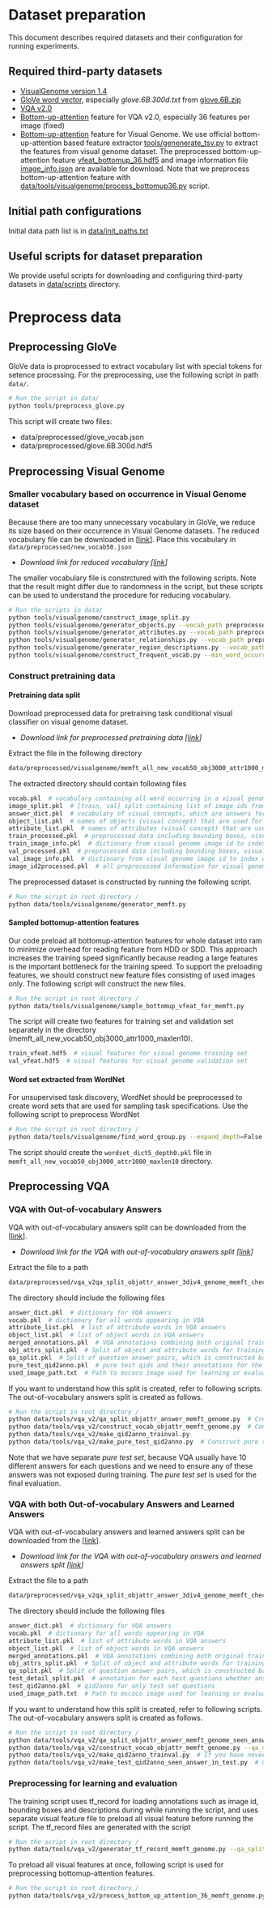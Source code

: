 # Dataset preparation
This document describes required datasets and their configuration for running experiments.

## Required third-party datasets
* [VisualGenome version 1.4](http://visualgenome.org/api/v0/api_home.html)
* [GloVe word vector](https://github.com/stanfordnlp/GloVe), especially *glove.6B.300d.txt* from [glove.6B.zip](http://nlp.stanford.edu/data/wordvecs/glove.6B.zip)
* [VQA v2.0](https://visualqa.org/download.html)
* [Bottom-up-attention](https://github.com/peteanderson80/bottom-up-attention) feature for VQA v2.0, especially 36 features per image (fixed)
* [Bottom-up-attention](https://github.com/peteanderson80/bottom-up-attention) feature for Visual Genome. We use official bottom-up-attention based feature extractor [tools/genenerate_tsv.py](https://github.com/peteanderson80/bottom-up-attention/blob/master/tools/generate_tsv.py) to extract the features from visual genome dataset. The preprocessed bottom-up-attention feature [vfeat_bottomup_36.hdf5](http://cvlab.postech.ac.kr/~hyeonwoonoh/research/vqa_task_discovery/VisualGenome/bottomup_feature_36/vfeat_bottomup_36.hdf5) and image information file [image_info.json](http://cvlab.postech.ac.kr/~hyeonwoonoh/research/vqa_task_discovery/VisualGenome/bottomup_feature_36/image_info.json) are available for download. Note that we preprocess bottom-up-attention feature with [data/tools/visualgenome/process_bottomup36.py](data/tools/visualgenome/process_bottomup36.py) script.

## Initial path configurations
Initial data path list is in [data/init_paths.txt](../data/init_paths.txt)


## Useful scripts for dataset preparation
We provide useful scripts for downloading and configuring third-party datasets in [data/scripts](../data/scripts) directory.


# Preprocess data
## Preprocessing GloVe 
GloVe data is proprocessed to extract vocabulary list with special tokens for setence processing. For the preprocessing, use the following script in path ```data/```.
```bash
# Run the script in data/
python tools/preprocess_glove.py
```
This script will create two files:
* data/preprocessed/glove_vocab.json
* data/preprocessed/glove.6B.300d.hdf5

## Preprocessing Visual Genome
### Smaller vocabulary based on occurrence in Visual Genome dataset
Because there are too many unnecessary vocabulary in GloVe, we reduce its size based on their occurrence in Visual Genome datasets.
The reduced vocabulary file can be downloaded in [[link](http://cvlab.postech.ac.kr/~hyeonwoonoh/research/vqa_task_discovery/new_vocab50.json)].
Place this vocabulary in ```data/preprocessed/new_vocab50.json```

* *Download link for reduced vocabulary [[link](http://cvlab.postech.ac.kr/~hyeonwoonoh/research/vqa_task_discovery/new_vocab50.json)]*

The smaller vocabulary file is constrctured with the following scripts. Note that the result might differ due to randomness in the script, but these scripts can be used to understand the procedure for reducing vocabulary.
```bash
# Run the scripts in data/
python tools/visualgenome/construct_image_split.py
python tools/visualgenome/generator_objects.py --vocab_path preprocessed/glove_vocab.json
python tools/visualgenome/generator_attributes.py --vocab_path preprocessed/glove_vocab.json
python tools/visualgenome/generator_relationships.py --vocab_path preprocessed/glove_vocab.json
python tools/visualgenome/generator_region_descriptions.py --vocab_path preprocessed/glove_vocab.json --max_description_length 10
python tools/visualgenome/construct_frequent_vocab.py --min_word_occurrence 50
```

### Construct pretraining data

#### Pretraining data split
Download preprocessed data for pretraining task conditional visual classifier on visual genome dataset.

* *Download link for preprocessed pretraining data [[link](http://cvlab.postech.ac.kr/~hyeonwoonoh/research/vqa_task_discovery/preprocessed/visualgenome/memft_all_new_vocab50_obj3000_attr1000_maxlen10.tar.gz)]*

Extract the file in the following directory
```bash
data/preprocessed/visualgenome/memft_all_new_vocab50_obj3000_attr1000_maxlen10
```
The extracted directory should contain following files
```bash
vocab.pkl  # vocabulary containing all word occurring in a visual genome dataset (including descriptions)
image_split.pkl  # [train, val] split containing list of image ids from visual genome dataset 
answer_dict.pkl  # vocabulary of visual concepts, which are answers for learning task conditional visual classifier
object_list.pkl  # names of objects (visual concept) that are used for pretraining
attribute_list.pkl  # names of attributes (visual concept) that are used for pretraining
train_processed.pkl  # preprocessed data including bounding boxes, visual concepts and blanked descriptions
train_image_info.pkl  # dictionary from visual genome image id to index within training set (to look up extracted bottomup-attention features)
val_processed.pkl  # preprocessed data including bounding boxes, visual concepts and blanked descriptions
val_image_info.pkl  # dictionary from visual genome image id to index within training set (to look up extracted bottomup-attention features)
image_id2processed.pkl  # all preprocessed information for visual genome image id
```

The preprocessed dataset is constructed by running the following script.
```bash
# Run the script in root directory /
python data/tools/visualgenome/generator_memft.py
```

#### Sampled bottomup-attention features
Our code preload all bottomup-attention features for whole dataset into ram to minimize overhead for reading feature from HDD or SDD. This approach increases the training speed significantly because reading a large features is the important bottleneck for the training speed.
To support the preloading features, we should construct new feature files consisting of used images only. The following script will construct the new files.
```bash
# Run the script in root directory /
python data/tools/visualgenome/sample_bottomup_vfeat_for_memft.py
```
The script will create two features for training set and validation set separately in the directory (memft_all_new_vocab50_obj3000_attr1000_maxlen10).
```bash
train_vfeat.hdf5  # visual features for visual genome training set
val_vfeat.hdf5  # visual features for visual genome validation set
```

#### Word set extracted from WordNet 

For unsupervised task discovery, WordNet should be preprocessed to create word sets that are used for sampling task specifications. Use the following script to preprocess WordNet
```bash
# Run the script in root directory /
python data/tools/visualgenome/find_word_group.py --expand_depth=False
```
The script should create the ```wordset_dict5_depth0.pkl``` file in ```memft_all_new_vocab50_obj3000_attr1000_maxlen10``` directory.

## Preprocessing VQA

### VQA with Out-of-vocabulary Answers

VQA with out-of-vocabulary answers split can be downloaded from the [[link](http://cvlab.postech.ac.kr/~hyeonwoonoh/research/vqa_task_discovery/preprocessed/vqa_v2/qa_split_objattr_answer_3div4_genome_memft_check_all_answer_thres1_50000_thres2_-1.tar.gz)].

* *Download link for the VQA with out-of-vocabulary answers split [[link](http://cvlab.postech.ac.kr/~hyeonwoonoh/research/vqa_task_discovery/preprocessed/vqa_v2/qa_split_objattr_answer_3div4_genome_memft_check_all_answer_thres1_50000_thres2_-1.tar.gz)]*


Extract the file to a path
```bash
data/preprocessed/vqa_v2qa_split_objattr_answer_3div4_genome_memft_check_all_answer_thres1_50000_thres2_-1
```
The directory should include the following files
```bash
answer_dict.pkl  # dictionary for VQA answers
vocab.pkl  # dictionary for all words appearing in VQA
attribute_list.pkl  # list of attribute words in VQA answers
object_list.pkl  # list of object words in VQA answers
merged_annotations.pkl  # VQA annotations combining both original training and validation set
obj_attrs_split.pkl  # Split of object and attribute words for training and testing.
qa_split.pkl  # Split of question answer pairs, which is constructed based on obj_attrs_split.pkl
pure_test_qid2anno.pkl  # pure test qids and their annotations for the final evaluation.
used_image_path.txt  # Path to mscoco image used for learning or evaluation
```

If you want to understand how this split is created, refer to following scripts. The out-of-vocabulary answers split is created as follows.
```bash
# Run the script in root directory /
python data/tools/vqa_v2/qa_split_objattr_answer_memft_genome.py  # Create out-of-vocabulary split
python data/tools/vqa_v2/construct_vocab_objattr_memft_genome.py  # Construct vocabulary
python data/tools/vqa_v2/make_qid2anno_trainval.py
python data/tools/vqa_v2/make_pure_test_qid2anno.py  # Construct pure test set whose answers are not exposed to training set at all
```
Note that we have separate *pure test set*, because VQA usually have 10 different answers for each questions and we need to ensure any of these answers was not exposed during training. The *pure test set* is used for the final evaluation.

### VQA with both Out-of-vocabulary Answers and Learned Answers

VQA with out-of-vocabulary answers and learned answers split can be downloaded from the [[link](http://cvlab.postech.ac.kr/~hyeonwoonoh/research/vqa_task_discovery/preprocessed/vqa_v2/qa_split_objattr_answer_3div4_genome_memft_check_all_answer_thres1_50000_thres2_-1_with_seen_answer_in_test.tar.gz)].

* *Download link for the VQA with out-of-vocabulary answers and learned answers split [[link](http://cvlab.postech.ac.kr/~hyeonwoonoh/research/vqa_task_discovery/preprocessed/vqa_v2/qa_split_objattr_answer_3div4_genome_memft_check_all_answer_thres1_50000_thres2_-1_with_seen_answer_in_test.tar.gz)]*

Extract the file to a path
```bash
data/preprocessed/vqa_v2qa_split_objattr_answer_3div4_genome_memft_check_all_answer_thres1_50000_thres2_-1
```
The directory should include the following files
```bash
answer_dict.pkl  # dictionary for VQA answers
vocab.pkl  # dictionary for all words appearing in VQA
attribute_list.pkl  # list of attribute words in VQA answers
object_list.pkl  # list of object words in VQA answers
merged_annotations.pkl  # VQA annotations combining both original training and validation set
obj_attrs_split.pkl  # Split of object and attribute words for training and testing.
qa_split.pkl  # Split of question answer pairs, which is constructed based on obj_attrs_split.pkl
test_detail_split.pkl  # annotation for each test questions whether answer contains answer from training visual concept or not.
test_qid2anno.pkl  # qid2anno for only test set questions
used_image_path.txt  # Path to mscoco image used for learning or evaluation
```

If you want to understand how this split is created, refer to following scripts. The out-of-vocabulary answers split is created as follows.
```bash
# Run the script in root directory /
python data/tools/vqa_v2/qa_split_objattr_answer_memft_genome_seen_answer_in_test.py   # Create split
python data/tools/vqa_v2/construct_vocab_objattr_memft_genome.py --qa_split_dir data/preprocessed/vqa_v2/qa_split_objattr_answer_3div4_genome_memft_check_all_answer_thres1_50000_thres2_-1_with_seen_answer_in_test  # Construct vocabulary
python data/tools/vqa_v2/make_qid2anno_trainval.py  # If you have never run this script before
python data/tools/vqa_v2/make_test_qid2anno_seen_answer_in_test.py  # Construct annotations for the final evaluation
```

### Preprocessing for learning and evaluation
The training script uses tf_record for loading annotations such as image id, bounding boxes and descriptions during while running the script, and uses separate visual feature file to preload all visual feature before running the script.
The tf_record files are generated with the script
```bash
# Run the script in root directory /
python data/tools/vqa_v2/generator_tf_record_memft_genome.py --qa_split_dir ${QA_SPLIT_DIR}
```
To preload all visual features at once, following script is used for preprocessing bottomup-attention features.
```bash
# Run the script in root directory /
python data/tools/vqa_v2/process_bottom_up_attention_36_memft_genome.py --tf_record_memft_dir ${QA_SPLIT_DIR}/tf_record_memft
```
